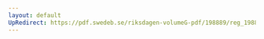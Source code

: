 ```yaml
---
layout: default
UpRedirect: https://pdf.swedeb.se/riksdagen-volumeG-pdf/198889/reg_198889__reg_01/reg_198889__reg_01_0262.pdf
---
```

